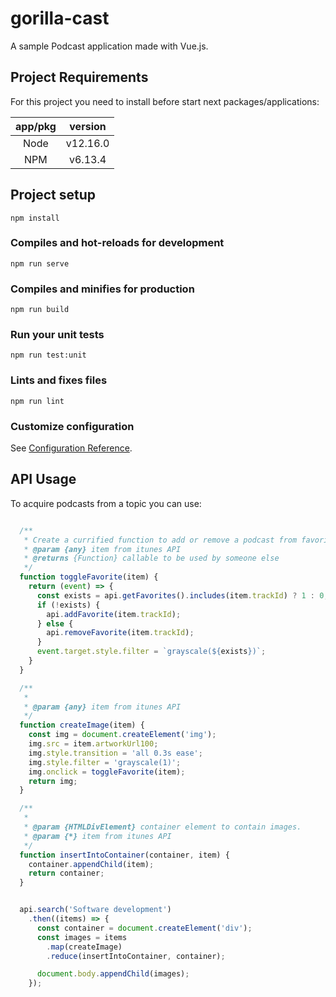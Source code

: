 # gorilla-cast
A sample Podcast application made with Vue.js.

## Project Requirements
For this project you need to install before start next packages/applications:

|  app/pkg  |  version  |
|:---------:|:---------:|
|   Node    |  v12.16.0 |
|   NPM     |  v6.13.4  |

## Project setup
```
npm install
```

### Compiles and hot-reloads for development
```
npm run serve
```

### Compiles and minifies for production
```
npm run build
```

### Run your unit tests
```
npm run test:unit
```

### Lints and fixes files
```
npm run lint
```

### Customize configuration
See [Configuration Reference](https://cli.vuejs.org/config/).

## API Usage
To acquire podcasts from a topic you can use:
```javascript

  /**
   * Create a currified function to add or remove a podcast from favorites.
   * @param {any} item from itunes API
   * @returns {Function} callable to be used by someone else
   */
  function toggleFavorite(item) {
    return (event) => {
      const exists = api.getFavorites().includes(item.trackId) ? 1 : 0;
      if (!exists) {
        api.addFavorite(item.trackId);
      } else {
        api.removeFavorite(item.trackId);
      }
      event.target.style.filter = `grayscale(${exists})`;
    }
  }

  /**
   *
   * @param {any} item from itunes API
   */
  function createImage(item) {
    const img = document.createElement('img');
    img.src = item.artworkUrl100;
    img.style.transition = 'all 0.3s ease';
    img.style.filter = 'grayscale(1)';
    img.onclick = toggleFavorite(item);
    return img;
  }

  /**
   *
   * @param {HTMLDivElement} container element to contain images.
   * @param {*} item from itunes API
   */
  function insertIntoContainer(container, item) {
    container.appendChild(item);
    return container;
  }


  api.search('Software development')
    .then((items) => {
      const container = document.createElement('div');
      const images = items
        .map(createImage)
        .reduce(insertIntoContainer, container);

      document.body.appendChild(images);
    });

```
